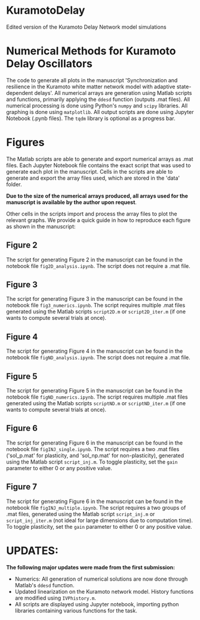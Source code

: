# KuramotoDelay
Edited version of the Kuramoto Delay Network model simulations

# Numerical Methods for Kuramoto Delay Oscillators

The code to generate all plots in the manuscript 'Synchronization and resilience in the Kuramoto white matter network model with adaptive state-dependent delays'. All numerical arrays are generation using Matlab scripts and functions, primarily applying the `ddesd` function (outputs .mat files). All numerical processing is done using Python's `numpy` and `scipy` libraries. All graphing is done using `matplotlib`. All output scripts are done using Jupyter Notebook (.pynb files). The `tqdm` library is optional as a progress bar.

# Figures

The Matlab scripts are able to generate and export numerical arrays as .mat files. Each Jupyter Notebook file contains the exact script that was used to generate each plot in the manuscript. Cells in the scripts are able to generate and export the array files used, which are stored in the 'data' folder. 

**Due to the size of the numerical arrays produced, all arrays used for the manuscript is available by the author upon request**.

Other cells in the scripts import and process the array files to plot the relevant graphs. We provide a quick guide in how to reproduce each figure as shown in the manuscript:

## Figure 2

The script for generating Figure 2 in the manuscript can be found in the notebook file `fig2D_analysis.ipynb`. The script does not require a .mat file.

## Figure 3

The script for generating Figure 3 in the manuscript can be found in the notebook file `fig3_numerics.ipynb`. The script requires multiple .mat files generated using the Matlab scripts `script2D.m` or `script2D_iter.m` (if one wants to compute several trials at once).

## Figure 4

The script for generating Figure 4 in the manuscript can be found in the notebook file `figND_analysis.ipynb`. The script does not require a .mat file.

## Figure 5

The script for generating Figure 5 in the manuscript can be found in the notebook file `figND_numerics.ipynb`. The script requires multiple .mat files generated using the Matlab scripts `scriptND.m` or `scriptND_iter.m` (if one wants to compute several trials at once).

## Figure 6

The script for generating Figure 6 in the manuscript can be found in the notebook file `figINJ_single.ipynb`. The script requires a two .mat files ('sol_p.mat' for plasticity, and 'sol_np.mat' for non-plasticity), generated using the Matlab script `script_inj.m`. To toggle plasticity, set the `gain` parameter to either 0 or any positive value.

## Figure 7

The script for generating Figure 6 in the manuscript can be found in the notebook file `figINJ_multiple.ipynb`. The script requires a two groups of .mat files, generated using the Matlab script `script_inj.m` or `script_inj_iter.m` (not ideal for large dimensions due to computation time). To toggle plasticity, set the `gain` parameter to either 0 or any positive value.

# UPDATES:

**The following major updates were made from the first submission:**
 - Numerics: All generation of numerical solutions are now done through Matlab's `ddesd` function.
 - Updated linearization on the Kuramoto network model. History functions are modified using `IVPhistory.m`.
 - All scripts are displayed using Jupyter notebook, importing python libraries containing various functions for the task.
